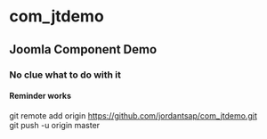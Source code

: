 # com_jtdemo
## Joomla Component Demo  
### No clue what to do with it  
#### Reminder works  

git remote add origin https://github.com/jordantsap/com_jtdemo.git  
git push -u origin master  
